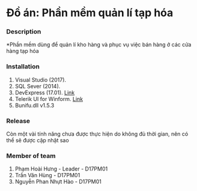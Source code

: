 # Đồ án: Phần mềm quản lí tạp hóa
### Description
*Phần mềm dùng để quản lí kho hàng và phục vụ việc bán hàng ở các cửa hàng tạp hóa
### Installation
1. Visual Studio (2017).
2. SQL Sever (2014).
3. DevExpress (17.01). [Link](https://www.devexpress.com)
4. Telerik UI for Winform. [Link](https://docs.telerik.com/devtools/winforms/introduction)
5. Bunifu.dll v1.5.3

### Release
Còn một vài tính năng chưa được thực hiện do không đủ thời gian, nên có thể sẽ được cập nhật sao

### Member of team
1. Phạm Hoài Hưng - Leader - D17PM01
2. Trần Văn Hùng - D17PM01
3. Nguyễn Phan Nhựt Hào - D17PM01
